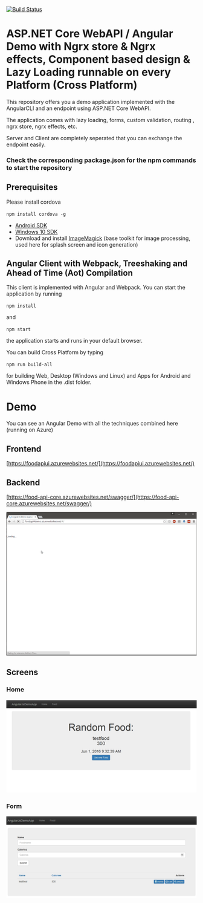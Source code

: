 [![Build Status](https://travis-ci.org/FabianGosebrink/ASPNETCore-Angular-Ngrx.svg?branch=master)](https://travis-ci.org/FabianGosebrink/ASPNETCore-Angular-Ngrx)

# ASP.NET Core WebAPI / Angular Demo with Ngrx store & Ngrx effects, Component based design & Lazy Loading runnable on every Platform (Cross Platform)

This repository offers you a demo application implemented with the AngularCLI and an endpoint using ASP.NET Core WebAPI.

The application comes with lazy loading, forms, custom validation, routing , ngrx store, ngrx effects, etc.

Server and Client are completely seperated that you can exchange the endpoint easily.

### Check the corresponding package.json for the npm commands to start the repository

## Prerequisites

Please install cordova

`npm install cordova -g`

* [Android SDK](https://developer.android.com/sdk/index.html)
* [Windows 10 SDK](https://dev.windows.com/en-us/downloads/windows-10-sdk)
* Download and install [ImageMagick](http://www.imagemagick.org/script/download.php) (base toolkit for image processing, used here for splash screen and icon generation)

## Angular Client with Webpack, Treeshaking and Ahead of Time (Aot) Compilation

This client is implemented with Angular and Webpack. You can start the application by running

`npm install`

and

`npm start`

the application starts and runs in your default browser.

You can build Cross Platform by typing

`npm run build-all`

for building Web, Desktop (Windows and Linux) and Apps for Android and Windows Phone in the .dist folder.

# Demo

You can see an Angular Demo with all the techniques combined here (running on Azure)

## Frontend

[https://foodapiui.azurewebsites.net/](https://foodapiui.azurewebsites.net/)

## Backend

[https://food-api-core.azurewebsites.net/swagger/](https://food-api-core.azurewebsites.net/swagger/)

![DemoGif](.github/foodApiAzure.gif)

## Screens

### Home

![ASP.NET Core Angular Demo](.github/screen1.jpg 'Screen1')

### Form

![ASP.NET Core Angular Demo](.github/screen2.jpg 'Screen2')
